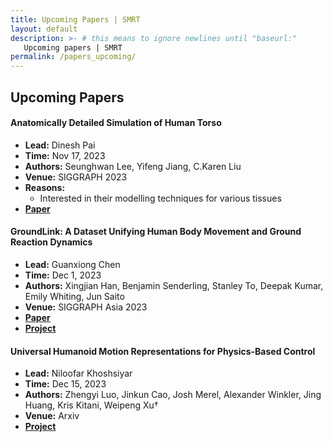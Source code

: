 ```yaml
---
title: Upcoming Papers | SMRT
layout: default
description: >- # this means to ignore newlines until "baseurl:"
   Upcoming papers | SMRT
permalink: /papers_upcoming/
---
```


## Upcoming Papers

#### Anatomically Detailed Simulation of Human Torso
* **Lead:** Dinesh Pai
* **Time:** Nov 17, 2023
* **Authors:** Seunghwan Lee, Yifeng Jiang, C.Karen Liu
* **Venue:** SIGGRAPH 2023
* **Reasons:**
    * Interested in their modelling techniques for various tissues
* [**Paper**](https://arxiv.org/abs/2305.04995)

#### GroundLink: A Dataset Unifying Human Body Movement and Ground Reaction Dynamics
* **Lead:** Guanxiong Chen
* **Time:** Dec 1, 2023
* **Authors:** Xingjian Han, Benjamin Senderling, Stanley To, Deepak Kumar, Emily Whiting, Jun Saito
* **Venue:** SIGGRAPH Asia 2023
* [**Paper**](https://cs-people.bu.edu/xjhan/pubs/GroundLink.pdf)
* [**Project**](https://csr.bu.edu/groundlink/)

#### Universal Humanoid Motion Representations for Physics-Based Control
* **Lead:** Niloofar Khoshsiyar
* **Time:** Dec 15, 2023
* **Authors:** Zhengyi Luo, Jinkun Cao, Josh Merel, Alexander Winkler, Jing Huang, Kris Kitani, Weipeng Xu†
* **Venue:** Arxiv
* [**Project**](https://zhengyiluo.github.io/PULSE/)
